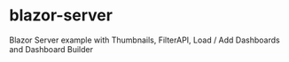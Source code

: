 # blazor-server
Blazor Server example with Thumbnails, FilterAPI, Load / Add Dashboards and Dashboard Builder
